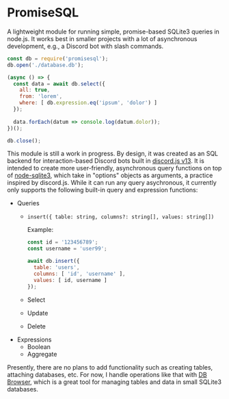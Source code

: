 # PromiseSQL
A lightweight module for running simple, promise-based SQLite3 queries in node.js. It works best in smaller projects with a lot of asynchronous development, e.g., a Discord bot with slash commands.

```javascript
const db = require('promisesql');
db.open('./database.db');

(async () => {
  const data = await db.select({
    all: true,
    from: 'lorem',
    where: [ db.expression.eq('ipsum', 'dolor') ]
  });
  
  data.forEach(datum => console.log(datum.dolor));
})();

db.close();
```

This module is still a work in progress. By design, it was created as an SQL backend for interaction-based Discord bots built in [discord.js v13](https://discord.js.org/#/docs/discord.js/v13/general/welcome). It is intended to create more user-friendly, asynchronous query functions on top of [node-sqlite3](https://www.npmjs.com/package/sqlite3), which take in "options" objects as arguments, a practice inspired by discord.js. While it can run any query asychronous, it currently only supports the following built-in query and expression functions:

- Queries
  - `insert({ table: string, columns?: string[], values: string[])`
    
    Example:
    ```javascript
    const id = '123456789';
    const username = 'user99';
    
    await db.insert({
      table: 'users',
      columns: [ 'id', 'username' ],
      values: [ id, username ]
    });
    ```
  - Select
  - Update
  - Delete
- Expressions
  - Boolean
  - Aggregate

Presently, there are no plans to add functionality such as creating tables, attaching databases, etc. For now, I handle operations like that with [DB Browser](https://sqlitebrowser.org/), which is a great tool for managing tables and data in small SQLite3 databases.
